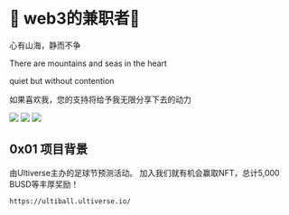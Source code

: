 
# :face_with_thermometer: web3的兼职者:partying_face: 




<p algin="center">心有山海，静而不争</p>


There are mountains and seas in the heart 

quiet but without contention 


如果喜欢我，您的支持将给予我无限分享下去的动力

   

![](https://img.shields.io/badge/website-0x024.com-lightgrey)
![](https://img.shields.io/badge/mirror-https%3A%2F%2Fmirror.xyz%2F1x024.eth%2F-lightgrey)
![](https://img.shields.io/badge/ERC--20-0x14bCa363445462082101164Eff599F83fbBEbab1%20-lightgrey)

</center>





## 0x01 项目背景
由Ultiverse主办的足球节预测活动。
加入我们就有机会赢取NFT，总计5,000 BUSD等丰厚奖励！

`https://ultiball.ultiverse.io/
`

































